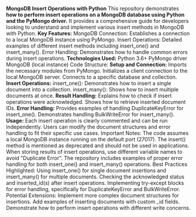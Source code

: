 **MongoDB Insert Operations with Python**
This repository demonstrates **how to perform insert operations on a MongoDB database using Python and the PyMongo driver.** It provides a comprehensive guide for developers looking to understand and implement various insert methods in MongoDB with Python.
**Key Features:**
MongoDB Connection: Establishes a connection to a local MongoDB instance using PyMongo.
Insert Operations: Detailed examples of different insert methods including insert_one() and insert_many().
Error Handling: Demonstrates how to handle common errors during insert operations.
**Technologies Used:**
Python 3.6+
PyMongo driver
MongoDB (local instance)
Code Structure:
**Setup and Connection:**
Imports the necessary modules from PyMongo.
Initializes a client connection to the local MongoDB server.
Connects to a specific database and collection.
**Insert Operations:**
insert_one(): Demonstrates how to insert a single document into a collection.
insert_many(): Shows how to insert multiple documents at once.
**Result Handling:**
Explains how to check if insert operations were acknowledged.
Shows how to retrieve inserted document IDs.
**Error Handling:**
Provides examples of handling DuplicateKeyError for insert_one().
Demonstrates handling BulkWriteError for insert_many().
**Usage:**
Each insert operation is clearly commented and can be run independently. Users can modify the document structures and error handling to fit their specific use cases.
Important Notes:
The code assumes a local MongoDB instance running on the default port (27017).
The insert() method is mentioned as deprecated and should not be used in applications.
When storing results of insert operations, use different variable names to avoid "Duplicate Error".
The repository includes examples of proper error handling for both insert_one() and insert_many() operations.
Best Practices Highlighted:
Using insert_one() for single document insertions and insert_many() for multiple documents.
Checking the acknowledged status and inserted_id(s) after insert operations.
Implementing try-except blocks for error handling, specifically for DuplicateKeyError and BulkWriteError.
Potential Extensions:
Implement more complex document structures for insertions.
Add examples of inserting documents with custom _id fields.
Demonstrate how to perform insert operations with different write concerns.
